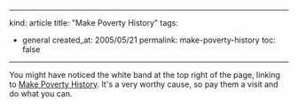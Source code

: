 -----
kind: article
title: "Make Poverty History"
tags:
- general
created_at: 2005/05/21
permalink: make-poverty-history
toc: false
-----

<p>You might have noticed the white band at the top right of the page, linking to <a href="http://www.makepovertyhistory.org/">Make Poverty History</a>. It's a very worthy cause, so pay them a visit and do what you can.</p>



